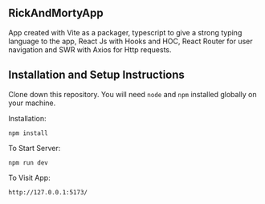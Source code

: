 
## RickAndMortyApp
App created with Vite as a packager, typescript to give a strong typing language to the app, React Js with Hooks and HOC, React Router for user navigation and SWR with Axios for Http requests.

## Installation and Setup Instructions

Clone down this repository. You will need `node` and `npm` installed globally on your machine.  

Installation:

`npm install`  

To Start Server:

`npm run dev`  

To Visit App:

`http://127.0.0.1:5173/`  
